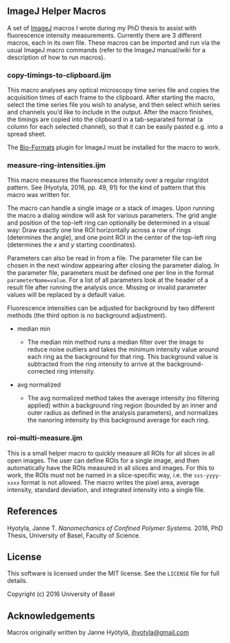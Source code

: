 ImageJ Helper Macros
--------------------

A set of [ImageJ][imagej] macros I wrote during my PhD thesis to assist with fluorescence
intensity measurements. Currently there are 3 different macros, each in its own file.
These macros can be imported and run via the usual ImageJ macro commands (refer to the
ImageJ manual/wiki for a description of how to run macros).

  [imagej]: http://imagej.net/

### copy-timings-to-clipboard.ijm

This macro analyses any optical microscopy time series file and copies
the acquisition times of each frame to the clipboard. After starting the
macro, select the time series file you wish to analyse, and then select
which series and channels you’d like to include in the output. After the
macro finishes, the timings are copied into the clipboard in a
tab-separated format (a column for each selected channel), so that it
can be easily pasted e.g. into a spread sheet.

The [Bio-Formats][bioformats] plugin for ImageJ must be installed for the macro to
work.

  [bioformats]: http://www.openmicroscopy.org/site/products/bio-formats

### measure-ring-intensities.ijm

This macro measures the fluorescence intensity over a regular ring/dot pattern.
See (Hyotyla, 2016, pp. 49, 91) for the kind of pattern that this macro was written for.

The macro can handle a single image or a stack of images. Upon running
the macro a dialog window will ask for various parameters. The grid
angle and position of the top-left ring can optionally be determined in
a visual way: Draw exactly one line ROI horizontally across a row of
rings (determines the angle), and one point ROI in the center of the
top-left ring (determines the *x* and *y* starting coordinates).

Parameters can also be read in from a file. The parameter file can be
chosen in the next window appearing after closing the parameter dialog.
In the parameter file, parameters must be defined one per line in the
format `parameterName=value`. For a list of all parameters look at the
header of a result file after running the analysis once. Missing or
invalid parameter values will be replaced by a default value.

Fluorescence intensities can be adjusted for background by two different
methods (the third option is no background adjustment).

* median min
  * The median min method runs a median filter over the image to reduce
noise outliers and takes the minimum intensity value around each ring as
the background for that ring. This background value is subtracted from
the ring intensity to arrive at the background-corrected ring intensity.

* avg normalized
  * The avg normalized method takes the average intensity (no
filtering applied) within a background ring region (bounded by an inner
and outer radius as defined in the analysis parameters), and normalizes
the nanoring intensity by this background average for each ring.

### roi-multi-measure.ijm

This is a small helper macro to quickly measure all ROIs for all slices
in all open images. The user can define ROIs for a single image, and
then automatically have the ROIs measured in all slices and images. For
this to work, the ROIs must not be named in a slice-specific way, i.e.
the `sss-yyyy-xxxx` format is not allowed. The macro writes the pixel
area, average intensity, standard deviation, and integrated intensity
into a single file.


References
----------
Hyotyla, Janne T. *Nanomechanics of Confined Polymer Systems.*
2016, PhD Thesis, University of Basel, Faculty of Science.


License
-------
This software is licensed under the MIT license. See the `LICENSE` file for full details.

Copyright (c) 2016 University of Basel


Acknowledgements
----------------
Macros originally written by Janne Hyötylä, [jhyotyla@gmail.com](mailto:jhyotyla@gmail.com)
